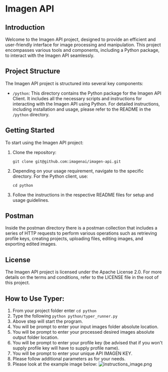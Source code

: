 # Imagen API

## Introduction

Welcome to the Imagen API project, designed to provide an efficient and user-friendly interface for image processing and
manipulation. This project encompasses various tools and components, including a Python package, to interact with the
Imagen API seamlessly.


## Project Structure

The Imagen API project is structured into several key components:

- `/python`: This directory contains the Python package for the Imagen API Client. It includes all the necessary scripts
  and instructions for interacting with the Imagen API using Python. For detailed instructions, including installation
  and usage, please refer to the README in the `/python` directory.

## Getting Started

To start using the Imagen API project:

1. Clone the repository:
   ```
   git clone git@github.com:imagenai/imagen-api.git
   ```
2. Depending on your usage requirement, navigate to the specific directory. For the Python client, use:
   ```
   cd python
   ```
3. Follow the instructions in the respective README files for setup and usage guidelines.

## Postman

Inside the postman directory there is a postman collection that includes a series of HTTP requests to perform various
operations such as retrieving profile keys, creating projects, uploading files, editing images, and exporting edited
images.

## License

The Imagen API project is licensed under the Apache License 2.0. For more details on the terms and conditions, refer to
the LICENSE file in the root of this project.

## How to Use Typer: 
1. From your project folder enter
   ```cd python```
2. Type the following ```python python/typer_runner.py```
3. Above step will start the program. 
4. You will be prompt to enter your input images folder absolute location.
5. You will be prompt to enter your processed desired images absolute output folder location.
6. You will be prompt to enter your profile key (be advised that if you won't supply profile key will have to supply profile name).
7. You will be prompt to enter your unique API IMAGEN KEY.
8. Please follow additional parameters as for your needs. 
9. Please look at the example image below:
![instructions_image.png](python%2Finstructions_image.png)